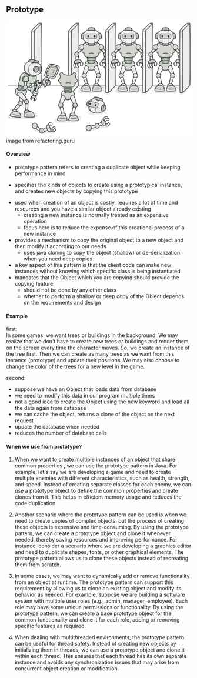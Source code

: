 ## Prototype

![prototype](https://github.com/farzadafi/Design_Pattern/blob/master/image/prototype.png)
image from refactoring.guru

#### Overview

* prototype pattern refers to creating a duplicate object while keeping performance in mind

- specifies the kinds of objects to create using a prototypical instance, and creates new objects by copying this
  prototype

* used when creation of an object is costly, requires a lot of time and resources and you have a similar object already
  existing
    - creating a new instance is normally treated as an expensive operation
    - focus here is to reduce the expense of this creational process of a new instance
* provides a mechanism to copy the original object to a new object and then modify it according to our needs
    - uses java cloning to copy the object (shallow) or de-serialization when you need deep copies
* a key aspect of this pattern is that the client code can make new instances without knowing which specific class is
  being instantiated
* mandates that the Object which you are copying should provide the copying feature
    - should not be done by any other class
    - whether to perform a shallow or deep copy of the Object depends on the requirements and design

#### Example

first: <br>
In some games, we want trees or buildings in the background. We may realize that we don't have to create new trees or
buildings and render them on the screen every time the character moves.
So, we create an instance of the tree first. Then we can create as many trees as we want from this instance (prototype)
and update their positions. We may also choose to change the color of the trees for a new level in the game.

second: <br>

- suppose we have an Object that loads data from database
- we need to modify this data in our program multiple times
- not a good idea to create the Object using the new keyword and load all the data again from database
- we can cache the object, returns a clone of the object on the next request
- update the database when needed
- reduces the number of database calls

#### When we use from prototype?

1. When we want to create multiple instances of an object that share common properties , we can use the
   prototype pattern in Java.
   For example, let's say we are developing a game and need to create multiple enemies with
   different characteristics, such as health, strength, and speed. Instead of creating separate classes for each enemy,
   we
   can use a prototype object to define the common properties and create clones from it. This helps in efficient memory
   usage and reduces the code duplication.

2. Another scenario where the prototype pattern can be used is when we need to create copies of complex objects, but the
   process of creating these objects is expensive and time-consuming. By using the prototype pattern, we can create a
   prototype object and clone it whenever needed, thereby saving resources and improving performance. For instance,
   consider a scenario where we are developing a graphics editor and need to duplicate shapes, fonts, or other graphical
   elements. The prototype pattern allows us to clone these objects instead of recreating them from scratch.

3. In some cases, we may want to dynamically add or remove functionality from an object at runtime. The prototype
   pattern can support this requirement by allowing us to clone an existing object and modify its behavior as needed.
   For example, suppose we are building a software system with multiple user roles (e.g., admin, manager, employee).
   Each role may have some unique permissions or functionality. By using the prototype pattern, we can create a base
   prototype object for the common functionality and clone it for each role, adding or removing specific features as
   required.

4. When dealing with multithreaded environments, the prototype pattern can be useful for thread safety. Instead of
   creating new objects by initializing them in threads, we can use a prototype object and clone it within each thread.
   This ensures that each thread has its own separate instance and avoids any synchronization issues that may arise from
   concurrent object creation or modification.